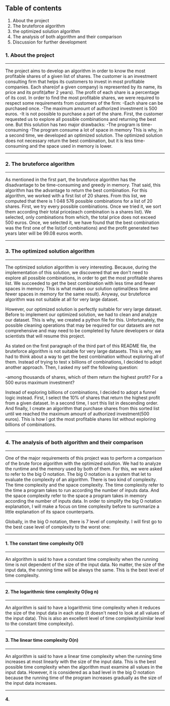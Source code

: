 ## Table of contents
1. About the project
2. The bruteforce algorithm
3. the optimized solution algorithm
4. The analysis of both algorithm and their comparison
5. Discussion for further development
### 1. About the project
***
The project aims to develop an algorithm in order to know the most profitable shares of a given list of shares.
The customer is an investment consulting firm that helps its customers to invest in most profitable companies.
Each share(of a given company) is represented by its name, its price and its profit(after 2 years). The profit of each 
share is a percentage of its cost. In order to find the most profitable shares, we were required to respect some 
requirements from customers of the firm:
-Each share can be purchased once.
-The maximum amount of authorized investment is 500 euros.
-It is not possible to purchase a part of the share.
First, the customer requested us to explore all possible combinations and returning the best one. But this solution 
has two major drawbacks:
-The program is time-consuming
-The program consume a lot of space in memory
This is why, in a second time, we developed an optimized solution. The optimized solution does not necessary return
the best combination, but it is less time-consuming and the space used in memory is lower.
***
### 2. The bruteforce algorithm
***
As mentioned in the first part, the bruteforce algorithm has the disadvantage to be time-consuming and greedy in memory.
That said, this algorithm has the advantage to return the best combination. For this algorithm, we worked with a first 
list of 20 shares. From this list, we computed that there is 1 048 576 possible combinations for a list of 20 shares.
First, we try every possible combinations. Once we tried it, we sort them according their total price(each combination
is a shares list). We selected, only combinations from which, the total price does not exceed 500 euros. Once, we 
selected it, we have found that the best combination was the first one of the list(of combinations) and the profit 
generated two years later will be 99.08 euros worth.
***
### 3. The optimized solution algorithm
***
The optimized solution algorithm is very interesting. Because, during the implementation of this solution, we discovered
that we don't need to explore all possible combinations, in order to get the most profitable shares list. We succeeded
to get the best combination with less time and fewer spaces in memory. This is what makes our solution optimal(less 
time and fewer spaces in memory for the same result). Anyway, our bruteforce algorithm was not suitable at all for 
very large dataset.

However, our optimized solution is perfectly suitable for very large dataset. Before to implement our optimized solution,
we had to clean and analyze our dataset. This is why, we created a python file for this. Unfortunately, the possible
cleaning operations that may be required for our datasets are not comprehensive and may need to be completed by future
developers or data scientists that will resume this project.

As stated on the first paragraph of the third part of this README file, the bruteforce algorithm is not suitable for 
very large datasets. This is why, we had to think about a way to get the best combination without exploring all of them.
Instead of trying to test x billions of combinations, I decided to adopt another approach. Then, I asked my self the 
following question:

-among thousands of shares, which of them return the highest profit? For a 500 euros maximum investment?

Instead of exploring billions of combinations, I decided to adopt a funnel logic instead. First, I select the 10% of 
shares that return the highest profit from a given dataset. In a second time, I sort this list in descending order. And
finally, I create an algorithm that purchase shares from this sorted list until we reached the maximum amount of 
authorized investment(500 euros). This is how I got the most profitable shares list without exploring billions of 
combinations.
***
### 4. The analysis of both algorithm and their comparison
***
One of the major requirements of this project was to perform a comparison of the brute force algorithm with the optimized
solution. We had to analyze the runtime and the memory used by both of them. For this, we were asked to refer to the big
O notation. The big O notation is a system that let to evaluate the complexity of an algorithm. There is two kind of 
complexity. The time complexity and the space complexity. The time complexity refer to the time a program takes to run
according the number of inputs data. And the space complexity refer to the space a program takes in memory according 
the number of inputs data. In order to simplify the big O notation explanation, I will make a focus on time complexity
before to summarize a little explanation of its space counterparts.

Globally, in the big O notation, there is 7 level of complexity. I will first go to the best case level of complexity
to the worst one:
***
#### 1. The constant time complexity O(1)
***
An algorithm is said to have a constant time complexity when the running time is not dependent of the size of the input data.
No matter, the size of the input data, the running time will be always the same. This is the best level of time complexity.
***
#### 2. The logarithmic time complexity O(log n)
***
An algorithm is said to have a logarithmic time complexity when it reduces the size of the input data in each step 
(it doesn't need to look at all values of the input data). This is also an excellent level of time complexity(similar
level to the constant time complexity).
***
#### 3. The linear time complexity O(n)
***
An algorithm is said to have a linear time complexity when the running time increases at most linearly with the size of 
the input data. This is the best possible time complexity when the algorithm must examine all values in the input data.
However, it is considered as a bad level in the big O notation because the running time of the program increases 
gradually as the size of the input data increases.
***
#### 4.
